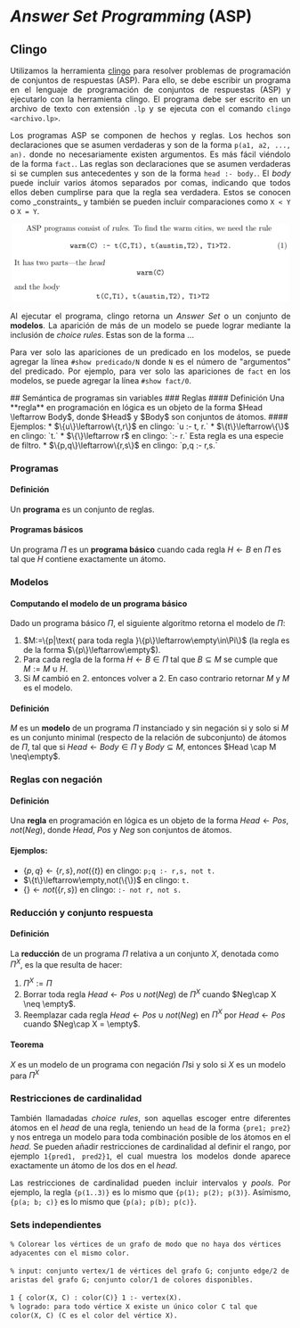 # _Answer Set Programming_ (ASP)
## Clingo
<p align="justify">Utilizamos la herramienta <a href="https://potassco.org/clingo/">clingo</a> para resolver problemas de programación de conjuntos de respuestas (ASP). Para ello, se debe escribir un programa en el lenguaje de programación de conjuntos de respuestas (ASP) y ejecutarlo con la herramienta clingo. El programa debe ser escrito en un archivo de texto con extensión <code>.lp</code> y se ejecuta con el comando <code>clingo &ltarchivo.lp&gt</code>.</p>

<p align="justify">Los programas ASP se componen de hechos y reglas. Los hechos son declaraciones que se asumen verdaderas y son de la forma <code>p(a1, a2, ..., an).</code> donde no necesariamente existen argumentos. Es más fácil viéndolo de la forma <code>fact.</code>. Las reglas son declaraciones que se asumen verdaderas si se cumplen sus antecedentes y son de la forma <code>head :- body.</code>. El <i>body</i> puede incluir varios átomos separados por comas, indicando que todos ellos deben cumplirse para que la regla sea verdadera. Estos se conocen como _constraints_ y también se pueden incluir comparaciones como <code>X < Y</code> o <code>X = Y</code>.</p>

<p align="center">
    <img src="2023-03-21-18-11-12.png" alt="Ejemplo de programa ASP" width="500"/>
</p>

<p align=justify>Al ejecutar el programa, clingo retorna un <i>Answer Set</i> o un conjunto de <b>modelos</b>. La aparición de más de un modelo se puede lograr mediante la inclusión de <i>choice rules</i>. Estas son de la forma ...</p>

<p align=justify>
    Para ver solo las apariciones de un predicado en los modelos, se puede agregar la línea <code>#show predicado/N</code> donde <code>N</code> es el número de "argumentos" del predicado. Por ejemplo, para ver solo las apariciones de <code>fact</code> en los modelos, se puede agregar la línea <code>#show fact/0</code>.
</p>
## Semántica de programas sin variables
### Reglas
#### Definición
Una **regla** en programación en lógica es un objeto de la forma $Head \leftarrow Body$, donde $Head$ y $Body$ son conjuntos de átomos.
#### Ejemplos:
* $\{u\}\leftarrow\{t,r\}$ en clingo: `u :- t, r.`
* $\{t\}\leftarrow\{\}$ en clingo: `t.`
* $\{\}\leftarrow r$ en clingo: `:- r.` Esta regla es una especie de filtro.
* $\{p,q\}\leftarrow\{r,s\}$ en clingo: `p,q :- r,s.`

### Programas
#### Definición
Un **programa** es un conjunto de reglas.
#### Programas básicos
Un programa $\Pi$ es un **programa básico** cuando cada regla $H\leftarrow B$ en $\Pi$ es tal que $H$ contiene exactamente un átomo.
### Modelos
#### Computando el modelo de un programa básico
Dado un programa básico $\Pi$, el siguiente algoritmo retorna el modelo de $\Pi$:
1. $M:=\{p|\text{ para toda regla }\{p\}\leftarrow\empty\in\Pi\}$ (la regla es de la forma $\{p\}\leftarrow\empty$).
2. Para cada regla de la forma $H\leftarrow B \in\Pi$ tal que $B\subseteq M$ se cumple que $M:=M\cup H$.
3. Si $M$ cambió en 2. entonces volver a 2. En caso contrario retornar $M$ y $M$ es el modelo.
#### Definición
$M$ es un **modelo** de un programa $\Pi$ instanciado y sin negación si y solo si $M$ es un conjunto minimal (respecto de la relación de subconjunto) de átomos de $\Pi$, tal que si $Head\leftarrow Body \in \Pi$ y $Body\subseteq M$, entonces $Head \cap M \neq\empty$.

### Reglas con negación
#### Definición
Una **regla** en programación en lógica es un objeto de la forma $Head \leftarrow Pos, not(Neg)$, donde $Head$, $Pos$ y $Neg$ son conjuntos de átomos.
#### Ejemplos:
* $\{p,q\}\leftarrow\{r,s\},not(\{t\})$ en clingo: `p;q :- r,s, not t.`
* $\{t\}\leftarrow\empty,not(\{\})$ en clingo: `t.`
* $\{\}\leftarrow not(\{r,s\})$ en clingo: `:- not r, not s.`

### Reducción y conjunto respuesta
#### Definición
La **reducción** de un programa $\Pi$ relativa a un conjunto $X$, denotada como $\Pi^X$, es la que resulta de hacer:
1. $\Pi^X:=\Pi$
2. Borrar toda regla $Head\leftarrow Pos\cup not(Neg)$ de $\Pi^X$ cuando $Neg\cap X \neq \empty$.
3. Reemplazar cada regla $Head\leftarrow Pos\cup not(Neg)$ en $\Pi^X$ por $Head\leftarrow Pos$ cuando $Neg\cap X = \empty$.
#### Teorema
$X$ es un modelo de un programa con negación $\Pi$si y solo si $X$ es un modelo para $\Pi^X$ 

### Restricciones de cardinalidad
<p align=justify>
También llamadadas <i>choice rules</i>, son aquellas escoger entre diferentes átomos en el <i>head</i> de una regla, teniendo un <code>head</code> de la forma <code>{pre1; pre2}</code> y nos entrega un modelo para toda combinación posible de los átomos en el <i>head</i>. Se pueden añadir restricciones de cardinalidad al definir el rango, por ejemplo <code>1{pred1, pred2}1</code>, el cual muestra los modelos donde aparece exactamente un átomo de los dos en el <i>head</i>.
</p>
<p align=justify>
Las restricciones de cardinalidad pueden incluir intervalos y <i>pools</i>. Por ejemplo, la regla <code>{p(1..3)}</code> es lo mismo que <code>{p(1); p(2); p(3)}</code>. Asímismo, <code>{p(a; b; c)}</code> es lo mismo que <code>{p(a); p(b); p(c)}</code>.
</p>

### Sets independientes

```
% Colorear los vértices de un grafo de modo que no haya dos vértices adyacentes con el mismo color.

% input: conjunto vertex/1 de vértices del grafo G; conjunto edge/2 de aristas del grafo G; conjunto color/1 de colores disponibles.

1 { color(X, C) : color(C)} 1 :- vertex(X).
% logrado: para todo vértice X existe un único color C tal que color(X, C) (C es el color del vértice X).
```
